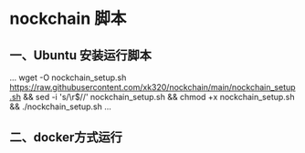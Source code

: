 # nockchain 脚本
## 一、Ubuntu 安装运行脚本
...
wget -O nockchain_setup.sh https://raw.githubusercontent.com/xk320/nockchain/main/nockchain_setup.sh && sed -i 's/\r$//' nockchain_setup.sh && chmod +x nockchain_setup.sh && ./nockchain_setup.sh
...
## 二、docker方式运行
